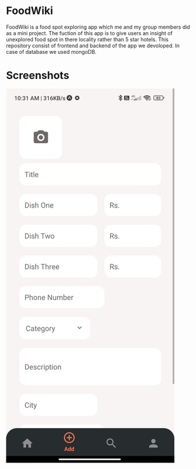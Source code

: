 # FoodWiki
FoodWiki is a food spot exploring app which me and my group members did as a mini project. The fuction of this app is to give users an insight of unexplored food spot in there locality rather than 5 star hotels.
This repository consist of frontend and backend of the app we devoloped.
In case of database we used mongoDB.

# Screenshots
![ScreenShot](https://github.com/imakshaypm/FoodWiki/blob/main/Frontend/Screenshots/Add%20Screen.jpg)
